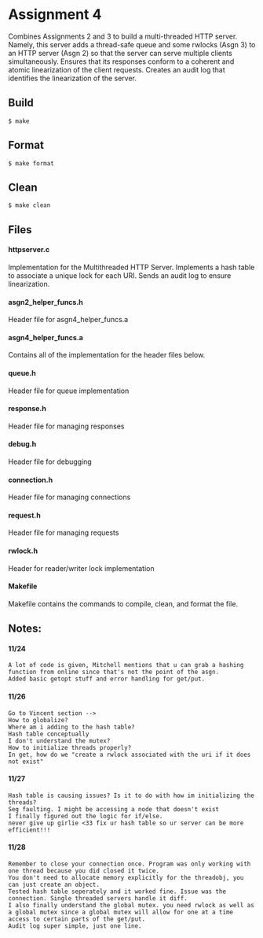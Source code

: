 
# Assignment 4

Combines Assignments 2 and 3 to build a multi-threaded HTTP server. Namely,
this server adds a thread-safe queue and some rwlocks (Asgn 3) to an HTTP server (Asgn 2) so
that the server can serve multiple clients simultaneously. Ensures that its responses conform
to a coherent and atomic linearization of the client requests. Creates an audit log that identifies the linearization of the server.

## Build

    $ make

## Format

    $ make format

## Clean

    $ make clean

## Files

#### httpserver.c

Implementation for the Multithreaded HTTP Server. Implements a hash table to associate a unique lock for each URI. Sends an audit log to ensure linearization.

#### asgn2_helper_funcs.h

Header file for asgn4_helper_funcs.a

#### asgn4_helper_funcs.a

Contains all of the implementation for the header files below.

#### queue.h

Header file for queue implementation

#### response.h

Header file for managing responses

#### debug.h

Header file for debugging

#### connection.h

Header file for managing connections

#### request.h

Header file for managing requests

#### rwlock.h

Header for reader/writer lock implementation

#### Makefile

Makefile contains the commands to compile, clean, and format the file.


## Notes:

#### 11/24
    A lot of code is given, Mitchell mentions that u can grab a hashing function from online since that's not the point of the asgn.
    Added basic getopt stuff and error handling for get/put.

#### 11/26
    Go to Vincent section -->
    How to globalize?
    Where am i adding to the hash table?
    Hash table conceptually
    I don't understand the mutex?
    How to initialize threads properly?
    In get, how do we "create a rwlock associated with the uri if it does not exist"

#### 11/27
    Hash table is causing issues? Is it to do with how im initializing the threads?
    Seg faulting. I might be accessing a node that doesn't exist
    I finally figured out the logic for if/else. 
    never give up girlie <33 fix ur hash table so ur server can be more efficient!!!

#### 11/28
    Remember to close your connection once. Program was only working with one thread because you did closed it twice.
    You don't need to allocate memory explicitly for the threadobj, you can just create an object.
    Tested hash table seperately and it worked fine. Issue was the connection. Single threaded servers handle it diff.
    I also finally understand the global mutex. you need rwlock as well as a global mutex since a global mutex will allow for one at a time access to certain parts of the get/put. 
    Audit log super simple, just one line.
